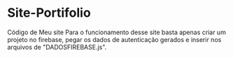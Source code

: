 # Site-Portifolio
 Código de Meu site
 Para o funcionamento desse site basta apenas criar um projeto no firebase, pegar os dados de autenticação gerados
 e inserir nos arquivos de "DADOSFIREBASE.js".
